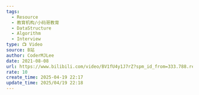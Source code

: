 ```yaml
---
tags:
  - Resource
  - 教育机构/小码哥教育
  - DataStructure
  - Algorithm
  - Interview
type: 📺 Video
source: B站
author: CoderMJLee
date: 2021-08-08
url: https://www.bilibili.com/video/BV1fU4y1J7rZ?spm_id_from=333.788.recommend_more_video.0&vd_source=84272a2d7f72158b38778819be5bc6ad
rate: 10
create_time: 2025-04-19 22:17
update_time: 2025/04/19 22:18
---
```

